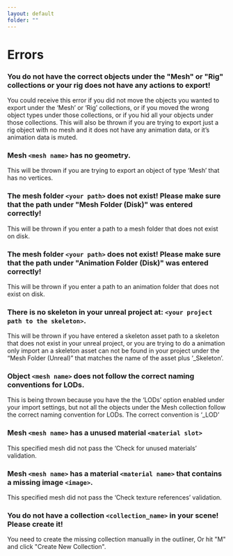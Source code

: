 ```yaml
---
layout: default
folder: ""
---
```


# Errors

### You do not have the correct objects under the "Mesh" or "Rig" collections or your rig does not have any actions to export!

You could receive this error if you did not move the objects you wanted to export under the ‘Mesh’ or ‘Rig’ collections, or if you moved the wrong object types under those collections, or if you hid all your objects under those collections.  This will also be thrown if you are trying to export just a rig object with no mesh and it does not have any animation data, or it’s animation data is muted.


### Mesh `<mesh name>` has no geometry.

This will be thrown if you are trying to export an object of type ‘Mesh’ that has no vertices.


### The mesh folder `<your path>` does not exist! Please make sure that the path under "Mesh Folder (Disk)" was entered correctly!

This will be thrown if you enter a path to a mesh folder that does not exist on disk.


### The mesh folder `<your path>` does not exist! Please make sure that the path under "Animation Folder (Disk)" was entered correctly!

This will be thrown if you enter a path to an animation folder that does not exist on disk.


### There is no skeleton in your unreal project at: `<your project path to the skeleton>`.

This will be thrown if you have entered a skeleton asset path to a skeleton that does not exist in your unreal project, or you are trying to do a animation only import an a skeleton asset can not be found in your project under the “Mesh Folder (Unreal)” that matches the name of the asset plus ‘_Skeleton’.


### Object `<mesh name>` does not follow the correct naming conventions for LODs.

This is being thrown because you have the the ‘LODs’ option enabled under your import settings, but not all the objects under the Mesh collection follow the correct naming convention for LODs. The correct convention is ‘<asset name>_LOD<number>’


### Mesh `<mesh name>` has a unused material `<material slot>`

This specified mesh did not pass the ‘Check for unused materials’ validation.


### Mesh `<mesh name>` has a material `<material name>` that contains a missing image `<image>`.

This specified mesh did not pass the ‘Check texture references’ validation.

### You do not have a collection `<collection_name>` in your scene! Please create it!

You need to create the missing collection manually in the outliner, Or hit "M" and click "Create New Collection".

